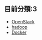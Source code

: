 ## 目前分類:3
* [OpenStack](/openstack/openstack.md)  
* [hadoop](/hadoop/hadoop.md)
* [Docker](/Docker/Docker.md)

